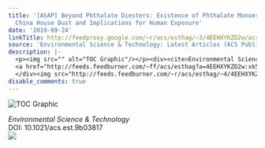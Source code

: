 ```yaml
---
title: '[ASAP] Beyond Phthalate Diesters: Existence of Phthalate Monoesters in South
  China House Dust and Implications for Human Exposure'
date: '2019-09-24'
linkTitle: http://feedproxy.google.com/~r/acs/esthag/~3/4EEHXYKZD2w/acs.est.9b03817
source: 'Environmental Science & Technology: Latest Articles (ACS Publications)'
description: |-
  <p><img src="" alt="TOC Graphic"/></p><div><cite>Environmental Science & Technology</cite></div><div>DOI: 10.1021/acs.est.9b03817</div><div class="feedflare">
  <a href="http://feeds.feedburner.com/~ff/acs/esthag?a=4EEHXYKZD2w:xk5IcjgfB2k:yIl2AUoC8zA"><img src="http://feeds.feedburner.com/~ff/acs/esthag?d=yIl2AUoC8zA" border="0"></img></a>
  </div><img src="http://feeds.feedburner.com/~r/acs/esthag/~4/4EEHXYKZD2w" height="1" width="1" ...
disable_comments: true
---
```

<p><img src="" alt="TOC Graphic"/></p><div><cite>Environmental Science & Technology</cite></div><div>DOI: 10.1021/acs.est.9b03817</div><div class="feedflare">
<a href="http://feeds.feedburner.com/~ff/acs/esthag?a=4EEHXYKZD2w:xk5IcjgfB2k:yIl2AUoC8zA"><img src="http://feeds.feedburner.com/~ff/acs/esthag?d=yIl2AUoC8zA" border="0"></img></a>
</div><img src="http://feeds.feedburner.com/~r/acs/esthag/~4/4EEHXYKZD2w" height="1" width="1" ...